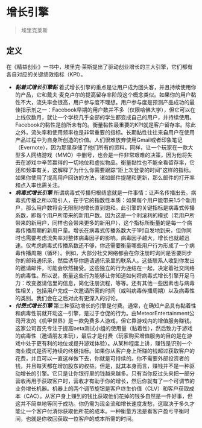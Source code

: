 # 增长引擎
>埃里克莱斯
## 定义
在《精益创业》一书中，埃里克·莱斯提出了驱动创业增长的三大引擎，它们都有各自对应的关键绩效指标（KPI）。

- ***黏着式增长引擎黏***  着式增长引擎的重点是让用户成为回头客，并且持续使用你的产品，它和戴夫·麦克卢尔的提高留存率阶段这个概念类似。如果你的用户黏性不大，流失率会很高，用户参与度不理想。用户参与度是预测产品成功的最佳指示剂之一：Facebook早期的用户数并不多（仅限哈佛大学），但它可以在上线仅数月，就让一个学校几乎全部的学生都变成自己的用户，并持续使用。Facebook的黏性是前所未有的。衡量黏性最重要的KPI就是客户留存率。除此之外，流失率和使用频率也是非常重要的指标。长期黏性往往来自用户在使用产品过程中为自身所创造的价值。人们很难放弃使用Gmail或者印象笔记（Evernote），因为那里存储了他们所有的资料。同样，让一个玩家在一款大型多人网络游戏（MMO）中删号，也会是一件非常艰难的决策，因为他将失去在游戏中辛苦赢得的一切地位和虚拟物品。衡量黏性也不能全看留存率，它还和频率有关，这解释了为什么你需要跟踪“距上次登录的时间”这样的指标。如果你使用了提高用户回访的方法，诸如邮件提醒和更新，那么邮件的打开率和点入率也需关注。
- ***病毒式增长引擎***  所谓病毒式传播归根结底就是一件事情：让声名传播出去。病毒式传播之所以吸引人，在于它的指数性本质：如果每个用户能带来1.5个新用户，那么用户数将会无限制地增长直到饱和。此引擎的关键指标是病毒式传播系数，即每个用户所带来的新用户数。因为这是一个利滚利的模式（老用户所带来的新用户，同样也会带来更多的新用户），这个指标所衡量的是每一个病毒传播周期的新用户量。增长在病毒式传播系数大于1时自发地到来，但你同时也需要考虑流失率对整体病毒因子的影响。病毒因子越大，增长也就越迅速。仅考虑病毒式传播系数还不够，你还需要衡量哪些用户行为形成了一个病毒传播周期（循环）。例如，大部分社交网络都会在你注册时询问是否要同步你的邮箱通讯录，然后诱导你邀请通讯录里的联系人。这些联系人收到你发出的邀请邮件，可能会欣然接受。这些独立的行为连结在一起，决定着社交网络的病毒性。所以说，衡量这些行为能够让你知道如何将病毒式增长引擎开足马力：改变邀请信里的信息，简化注册流程，等等。还有其他一些因素也与病毒性相关，包括用户完成一次邀请所需的时间（或叫病毒传播周期）以及病毒性的类别。我们会在之后对此有更深入的讨论。
- ***付费式增长引擎***  第三种驱动增长的引擎是付费。通常，在确知产品具有黏着性和病毒性前就开动这一引擎，是过于仓促的行为。由MeteorEntertainment公司开发的《机甲世界》是一款免费多人游戏，但它靠游戏内的增值服务赚钱。这家公司首先专注于提高beta测试小组的使用量（黏着性），然后致力于游戏的病毒性（邀请朋友来玩），最后才是付费（玩家购买增值服务的目的是在游戏中处于更有利的地位或提升游戏体验）。从某种程度上讲，赚钱是识别一个商业模式是否可持续的终极指标。如果你从客户身上所赚的钱超过获取客户的花费，并且可以一直这样做下去，你就是可持续的。你不需要外部投资者的钱，并且每天都在增加股东的权益。但是，就其本身而言，赚钱并不是一种驱动增长的引擎。它只是让你银行里的钱越来越多。只有当你反过头来把一部分营收再用于获取客户时，营收才有助于你的增长，然后你就有了一个可调节的业务增长机器。机器上的两个调节旋钮是客户终生价值（CLV）和客户获取成本（CAC）。从客户身上赚到的钱比获取他们花掉的钱多自然是一件好事，但这并不简单地等同于成功。你仍需为现金流和增长速度发愁，这取决于多久才能让一个客户付清你获取他所花的成本。一种衡量方法是看客户盈亏平衡时间，也就是你收回获取一位客户的成本所需的时间。